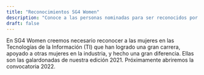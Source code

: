 ```yaml
---
title: "Reconocimientos SG4 Women"
description: "Conoce a las personas nominadas para ser reconocidos por contribuir al open source."
draft: false
---
```


En SG4 Women creemos necesario reconocer a las mujeres en las Tecnologías de la Información (TI) que han logrado una gran carrera, apoyado a otras mujeres en la industria, y hecho una gran diferencia.
Ellas son las galardonadas de nuestra edición 2021. Próximamente abriremos la convocatoria 2022.






